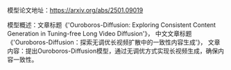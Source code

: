 模型论文地址：https://arxiv.org/abs/2501.09019

模型概述：文章标题《'Ouroboros-Diffusion: Exploring Consistent Content Generation in Tuning-free Long Video Diffusion'》，
中文文章标题《'Ouroboros-Diffusion：探索无调优长视频扩散中的一致性内容生成'》，
文章内容：提出Ouroboros-Diffusion模型，通过无调优方式实现长视频生成，确保内容一致性。
